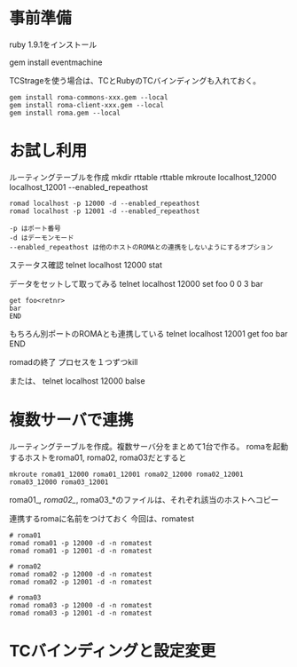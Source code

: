 # 事前準備

ruby 1.9.1をインストール

gem install eventmachine

TCStrageを使う場合は、TCとRubyのTCバインディングも入れておく。

    gem install roma-commons-xxx.gem --local
    gem install roma-client-xxx.gem --local
    gem install roma.gem --local


# お試し利用
ルーティングテーブルを作成
    mkdir rttable
    rttable
    mkroute localhost_12000 localhost_12001 --enabled_repeathost

    romad localhost -p 12000 -d --enabled_repeathost
    romad localhost -p 12001 -d --enabled_repeathost

    -p はポート番号
    -d はデーモンモード
    --enabled_repeathost は他のホストのROMAとの連携をしないようにするオプション


ステータス確認
    telnet localhost 12000
    stat

データをセットして取ってみる
    telnet localhost 12000
    set foo 0 0 3<return>
    bar<return>

    get foo<retnr>
    bar
    END

もちろん別ポートのROMAとも連携している
    telnet localhost 12001
    get foo<retnr>
    bar
    END

 romadの終了
    プロセスを１つずつkill

または、
    telnet localhost 12000
    balse


# 複数サーバで連携
ルーティングテーブルを作成。複数サーバ分をまとめて1台で作る。
romaを起動するホストをroma01, roma02, roma03だとすると

    mkroute roma01_12000 roma01_12001 roma02_12000 roma02_12001 roma03_12000 roma03_12001

roma01_*, roma02_*, roma03_*のファイルは、それぞれ該当のホストへコピー

連携するromaに名前をつけておく
今回は、romatest

    # roma01
    romad roma01 -p 12000 -d -n romatest
    romad roma01 -p 12001 -d -n romatest

    # roma02
    romad roma02 -p 12000 -d -n romatest
    romad roma02 -p 12001 -d -n romatest

    # roma03
    romad roma03 -p 12000 -d -n romatest
    romad roma03 -p 12001 -d -n romatest

# TCバインディングと設定変更
